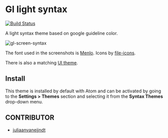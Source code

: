 # Gl light syntax

[![Build Status](https://travis-ci.org/gouvinb/gl-light-syntax.svg?branch=master)](https://travis-ci.org/gouvinb/gl-light-syntax)

A light syntax theme based on google guideline color.

![gl-screen-syntax](https://cloud.githubusercontent.com/assets/5812177/8395850/cfe08de8-1d89-11e5-9747-3f3b35922639.png)

The font used in the screenshots is [Menlo](https://github.com/hbin/top-programming-fonts). Icons by [file-icons](https://atom.io/packages/file-icons).

There is also a matching [UI theme](https://atom.io/themes/one-light-ui).

## Install
This theme is installed by default with Atom and can be activated by going to the **Settings > Themes** section and selecting it from the **Syntax Themes** drop-down menu.

## CONTRIBUTOR

- [juliaanvaneijndt](https://github.com/juliaanvaneijndt)
